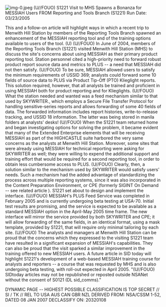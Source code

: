 ![img-0.jpeg](img-0.jpeg)
(U//FOUO) S1221 Visit to MHS Spawns a Bonanza for MESSIAH Users
FROM
Reporting and Tools Branch (S1221)
Run Date: 03/23/2005

This and a follow-on article will highlight ways in which a recent trip to Menwith Hill Station by members of the Reporting Tools Branch spawned an enhancement of the MESSIAH reporting tool and of the training options available to users of the tool. (U)
(U//FOUO) In June of 2004, members of the Reporting Tools Branch (S1221) visited Menwith Hill Station (MHS) to discuss the site's concerns about using MESSIAH as their primary product reporting tool. Station personnel cited a high-priority need to forward robust product report source data and metrics to PLUS -- a need that MESSIAH did not then satisfy.
(U//FOUO) To be sure, MESSIAH allowed users to satisfy the minimum requirements of USSID 369; analysts could forward some 10 fields of source data to PLUS via Product Tip-Off (PTO) Klieglight reports. This solution required, however, that all analysts be trained and proficient in using MESSIAH both for product reporting and for Klieglights.
(U//FOUO) What the station needed and wanted was a feed mechanism similar to that used by SKYWRITER., which employs a Secure File Transfer Protocol for handling sensitive-series reports and allows forwarding of some 40 fields of data. The forwarded information includes report histories, write-to-release tracking, and USSID 18 information. The latter was being stored in manila folders at analysts' desks!
(U//FOUO) When the S1221 team returned home and began investigating options for solving the problem, it became evident that many of the Extended Enterprise elements that will be receiving MESSIAH as part of the HIGHCASTLE suite harbored the very same concerns as the analysts at Menwith Hill Station. Moreover, some sites that were already using MESSIAH for technical reporting were asking for SKYWRITER as well; they were willing to expend the additional support and training effort that would be required for a second reporting tool, in order to obtain less cumbersome access to PLUS.
(U//FOUO) Clearly, then, a solution similar to the mechanism used by SKYWRITER would satisfy users' needs. Such a mechanism had the added advantage of standardizing the process across multiple reporting systems, since it was also incorporated in the Content Preparation Environment, or CPE (formerly SIGINT On Demand -- see related article ). S1221 set about to design and implement the interface.
(U//FOUO) MESSIAH's PLUS Feed Service was completed in February 2005 and is currently undergoing beta testing at USA-70. Initial test results are promising, and the service is expected to be available as a standard MESSIAH option in the April-May 2005 time frame. The new interface will mirror the service provided by both SKYWRITER and CPE; it will allow forwarding of the same fields, in an identical format, using a mask template, provided by S1221, that will require only minimal tailoring by each site.
(U//FOUO) The analysts and managers at Menwith Hill Station can be proud that the concerns which they expressed to the visiting S1221 team have resulted in a significant expansion of MESSIAH's capabilities. They can also be proud that the visit sparked a similar improvement in the training offered to new MESSIAH users. A future article in SID today will highlight S1221's development of a web-based MESSIAH training course for analysts and reporters -- a course that was requested by MHS and is also undergoing beta testing, with roll-out expected in April 2005.
"(U//FOUO) SIDtoday articles may not be republished or reposted outside NSANet without the consent of S0121 (DL sid_comms)."

DYNAMIC PAGE -- HIGHEST POSSIBLE CLASSIFICATION IS TOP SECRET // SI / TK // REL TO USA AUS CAN GBR NZL
DERIVED FROM: NSA/CSSM 1-52, DATED 08 JAN 2007 DECLASSIFY ON: 20320108
